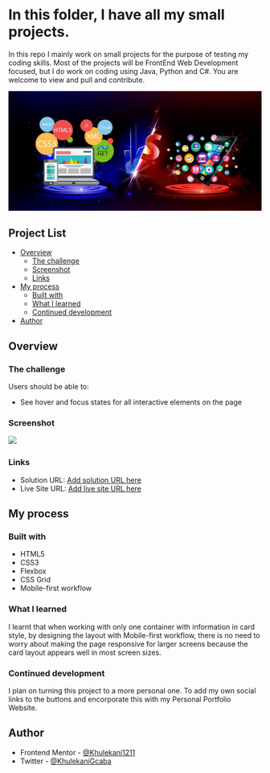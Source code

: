 # In this folder, I have all my small projects.

In this repo I mainly work on small projects for the purpose of testing my coding skills. Most of the projects will be FrontEnd Web Development focused, but I do work on coding using Java, Python and C#.
You are welcome to view and pull and contribute.

![](img/gitprojects.jpg)

## Project List

- [Overview](#overview)
  - [The challenge](#the-challenge)
  - [Screenshot](#screenshot)
  - [Links](#links)
- [My process](#my-process)
  - [Built with](#built-with)
  - [What I learned](#what-i-learned)
  - [Continued development](#continued-development)
- [Author](#author)

## Overview

### The challenge

Users should be able to:

- See hover and focus states for all interactive elements on the page

### Screenshot

![](design/Screenshot_3.png)

### Links

- Solution URL: [Add solution URL here](https://github.com/Khulekani1211/FrontEnd_Mentor/tree/b6559955f7caedd2354fb513d68054b2b4b8933d/social-links-profile)
- Live Site URL: [Add live site URL here](https://social-links-profile-khulekani.netlify.app/)

## My process

### Built with

- HTML5
- CSS3
- Flexbox
- CSS Grid
- Mobile-first workflow

### What I learned

I learnt that when working with only one container with information in card style, by designing the layout with Mobile-first workflow, there is no need to worry about making the page responsive for larger screens because the card layout appears well in most screen sizes.

### Continued development

I plan on turning this project to a more personal one. To add my own social links to the buttons and encorporate this with my Personal Portfolio Website.

## Author

- Frontend Mentor - [@Khulekani1211](https://www.frontendmentor.io/profile/Khulekani1211)
- Twitter - [@KhulekaniGcaba](https://twitter.com/KhulekaniGcaba)